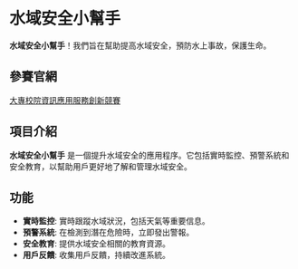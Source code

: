 # 水域安全小幫手

**水域安全小幫手**！我們旨在幫助提高水域安全，預防水上事故，保護生命。

## 參賽官網

[大專校院資訊應用服務創新競賽](https://innoserve.tca.org.tw/)

## 項目介紹

**水域安全小幫手** 是一個提升水域安全的應用程序。它包括實時監控、預警系統和安全教育，以幫助用戶更好地了解和管理水域安全。

## 功能

- **實時監控**: 實時跟蹤水域狀況，包括天氣等重要信息。
- **預警系統**: 在檢測到潛在危險時，立即發出警報。
- **安全教育**: 提供水域安全相關的教育資源。
- **用戶反饋**: 收集用戶反饋，持續改進系統。
